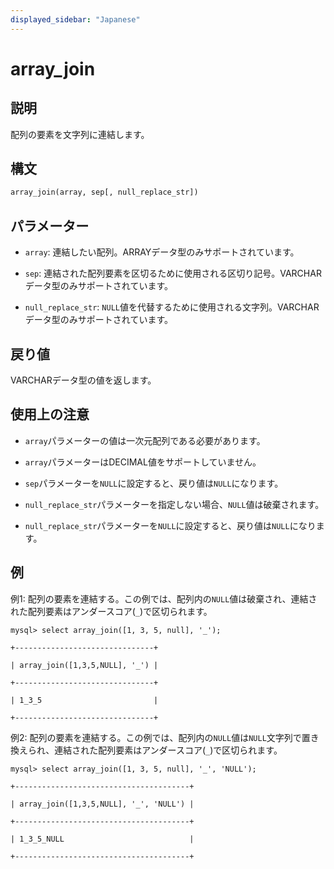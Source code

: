 ```yaml
---
displayed_sidebar: "Japanese"
---
```


# array_join

## 説明

配列の要素を文字列に連結します。

## 構文

```Haskell
array_join(array, sep[, null_replace_str])
```

## パラメーター

- `array`: 連結したい配列。ARRAYデータ型のみサポートされています。

- `sep`: 連結された配列要素を区切るために使用される区切り記号。VARCHARデータ型のみサポートされています。

- `null_replace_str`: `NULL`値を代替するために使用される文字列。VARCHARデータ型のみサポートされています。

## 戻り値

VARCHARデータ型の値を返します。

## 使用上の注意

- `array`パラメーターの値は一次元配列である必要があります。

- `array`パラメーターはDECIMAL値をサポートしていません。

- `sep`パラメーターを`NULL`に設定すると、戻り値は`NULL`になります。

- `null_replace_str`パラメーターを指定しない場合、`NULL`値は破棄されます。

- `null_replace_str`パラメーターを`NULL`に設定すると、戻り値は`NULL`になります。

## 例

例1: 配列の要素を連結する。この例では、配列内の`NULL`値は破棄され、連結された配列要素はアンダースコア(`_`)で区切られます。

```plaintext
mysql> select array_join([1, 3, 5, null], '_');

+-------------------------------+

| array_join([1,3,5,NULL], '_') |

+-------------------------------+

| 1_3_5                         |

+-------------------------------+
```

例2: 配列の要素を連結する。この例では、配列内の`NULL`値は`NULL`文字列で置き換えられ、連結された配列要素はアンダースコア(`_`)で区切られます。

```plaintext
mysql> select array_join([1, 3, 5, null], '_', 'NULL');

+---------------------------------------+

| array_join([1,3,5,NULL], '_', 'NULL') |

+---------------------------------------+

| 1_3_5_NULL                            |

+---------------------------------------+
```